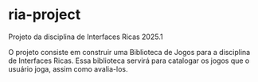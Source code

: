 # ria-project
Projeto da disciplina de Interfaces Ricas 2025.1

O projeto consiste em construir uma Biblioteca de Jogos para a disciplina de Interfaces Ricas. Essa biblioteca servirá para catalogar os jogos que o usuário joga, assim como avalia-los. 
